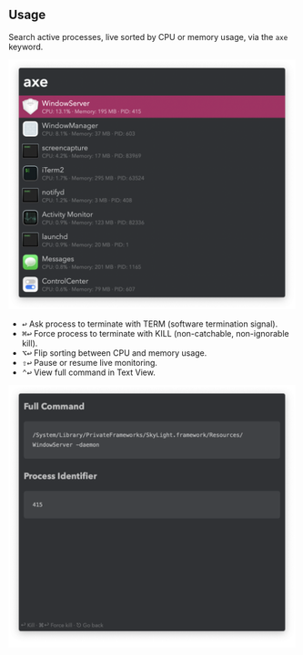 ## Usage

Search active processes, live sorted by CPU or memory usage, via the `axe` keyword.

![Listing processes](images/axe.png)

* <kbd>↩</kbd> Ask process to terminate with TERM (software termination signal).
* <kbd>⌘</kbd><kbd>↩</kbd> Force process to terminate with KILL (non-catchable, non-ignorable kill).
* <kbd>⌥</kbd><kbd>↩</kbd> Flip sorting between CPU and memory usage.
* <kbd>⇧</kbd><kbd>↩</kbd> Pause or resume live monitoring.
* <kbd>⌃</kbd><kbd>↩</kbd> View full command in Text View.

![Viewing full command](images/full.png)
